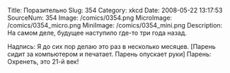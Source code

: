 Title: Поразительно 
Slug: 354 
Category: xkcd 
Date: 2008-05-22 13:17:53 
SourceNum: 354 
Image: /comics/0354.png 
MicroImage: /comics/0354_micro.png 
MiniImage: /comics/0354_mini.png 
Description: На самом деле, будущее наступило где-то три года назад. 

Надпись: Я до сих пор делаю это раз в несколько месяцев.
[Парень сидит за компьютером и печатает. Парень опускает руки]
Парень: Охренеть, это 21-й век!